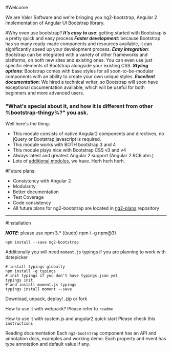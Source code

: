 #Welcome

We are Valor Software and we're bringing you ng2-bootstrap, Angular 2 implementation of Angular UI Bootstrap library.

#Why even use bootstrap?
***It’s easy to use***: getting started with Bootstrap is a pretty quick and easy process
***Faster development***: because Bootstrap has so many ready-made components and resources available, it can significantly speed up your development process.
***Easy integration***: Bootstrap can be integrated with a variety of other frameworks and platforms, on both new sites and existing ones. You can even use just specific elements of Bootstrap alongside your existing CSS.
***Styling options***: Bootstrap comes with base styles for all soon-to-be-modular components with an ability to create your own unique styles.
***Excellent documentation***: We hired a technical writer, so Bootstrap will soon have exceptional documentation available, which will be useful for both beginners and more advanced users.


###  "What's special about it, and how it is different from other %bootstrap-thingy%?" you ask. 
Well here's the thing:

- This module consists of native Angular2 components and directives, no jQuery or Bootstrap javascript is required.
- This module works with BOTH bootstrap 3 and 4
- This module plays nice with Bootstrap CSS v3 and v4
- Always latest and greatest Angular 2 support (Angular 2 RC6 atm.)
- Lots of [additional modules](https://github.com/valor-software/ng2-plans), we have.  Herh herh herh.

#Future plans:

- Consistency with Angular 2
- Modularity
- Better documentation
- Test Coverage 
- Code consistency
- All future plans for ng2-bootstrap are located in [ng2-plans](https://github.com/valor-software/ng2-plans) repository
-------------

#Installation

***NOTE***: please use npm 3.* ((sudo) npm i -g npm@3)

`npm install --save ng2-bootstrap`

Additionally you will need `moment.js` typings if you are planning to work with datepicker

```
# install typings globally
npm install -g typings
# init typings if you don't have typings.json yet
typings init
# and install moment.js typings
typings install moment --save
```
Download, unpack, deploy! .zip
or fork

How to use it with webpack?
Please refer to `readme`

How to use it with system.js and angular2 quick start
Please check this `instructions`

Reading documentation
Each `ng2-bootstrap` component has an API and annotation docs, examples and working demo. Each property and event has type annotation and default value if any.